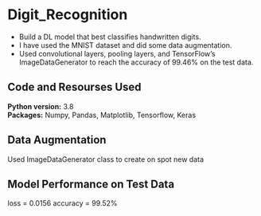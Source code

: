 # Digit_Recognition
* Build a DL model that best classifies handwritten digits.
* I have used the MNIST dataset and did some data augmentation.
* Used convolutional layers, pooling layers, and TensorFlow’s ImageDataGenerator to reach the accuracy of 99.46% on the test data.  
## Code and Resourses Used
**Python version:** 3.8  
**Packages:** Numpy, Pandas, Matplotlib, Tensorflow, Keras  
## Data Augmentation
Used ImageDataGenerator class to create on spot new data  
## Model Performance on Test Data
loss = 0.0156
accuracy = 99.52%
